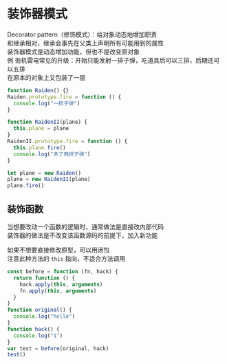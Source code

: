 # 装饰器模式

Decorator pattern（修饰模式）：给对象动态地增加职责  
和继承相对，继承会事先在父类上声明所有可能用到的属性  
装饰器模式是动态增加功能，但也不是改变原对象  
例
街机雷电常见的升级：开始只能发射一排子弹，吃道具后可以三排，后期还可以五排  
在原本的对象上又包装了一层

```js
function Raiden() {}
Raiden.prototype.fire = function () {
  console.log("一排子弹")
}

function RaidenII(plane) {
  this.plane = plane
}
RaidenII.prototype.fire = function () {
  this.plane.fire()
  console.log("多了两排子弹")
}

let plane = new Raiden()
plane = new RaidenII(plane)
plane.fire()
```

## 装饰函数

当想要改动一个函数的逻辑时，通常做法是直接改内部代码  
装饰器的做法是不改变该函数源码的前提下，加入新功能

如果不想要直接修改原型，可以用闭包  
注意此种方法的 `this` 指向，不适合方法调用

```js
const before = function (fn, hack) {
  return function () {
    hack.apply(this, arguments)
    fn.apply(this, arguments)
  }
}
function original() {
  console.log("hello")
}
function hack() {
  console.log("1")
}
var test = before(original, hack)
test()
```
